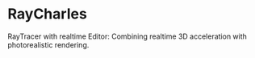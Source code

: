 # RayCharles
RayTracer with realtime Editor: Combining realtime 3D acceleration with photorealistic rendering.
